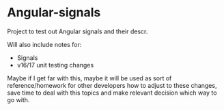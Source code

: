 # Angular-signals
Project to test out Angular signals and their descr.

Will also include notes for:
* Signals
* v16/17 unit testing changes

Maybe if I get far with this, maybe it will be used as sort of reference/homework for other developers how to
adjust to these changes, save time to deal with this topics and make relevant decision which way to go with.
